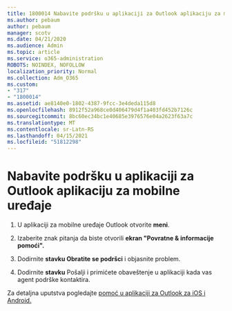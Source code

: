 ```yaml
---
title: 1800014 Nabavite podršku u aplikaciji za Outlook aplikaciju za mobilne uređaje
ms.author: pebaum
author: pebaum
manager: scotv
ms.date: 04/21/2020
ms.audience: Admin
ms.topic: article
ms.service: o365-administration
ROBOTS: NOINDEX, NOFOLLOW
localization_priority: Normal
ms.collection: Adm_O365
ms.custom:
- "317"
- "1800014"
ms.assetid: ae8140e0-1802-4387-9fcc-3e4deda115d8
ms.openlocfilehash: 8912f52a968ce0d406479d4f1a403fd452b7126c
ms.sourcegitcommit: 8bc60ec34bc1e40685e3976576e04a2623f63a7c
ms.translationtype: MT
ms.contentlocale: sr-Latn-RS
ms.lasthandoff: 04/15/2021
ms.locfileid: "51812298"
---
```

# <a name="get-in-app-support-for-the-outlook-mobile-app"></a>Nabavite podršku u aplikaciji za Outlook aplikaciju za mobilne uređaje

1. U aplikaciji za mobilne uređaje Outlook otvorite **meni**.

2. Izaberite znak pitanja da biste otvorili **ekran "Povratne &amp; informacije pomoći".**

3. Dodirnite **stavku Obratite se podršci** i objasnite problem.

4. Dodirnite **stavku** Pošalji i primićete obaveštenje u aplikaciji kada vas agent podrške kontaktira.

Za detaljna uputstva pogledajte [pomoć u aplikaciji za Outlook za iOS i Android.](https://support.office.com/article/218a22d1-9fa5-4889-b689-de1c63493243.aspx#ID0EAABAAA=Contact_Support)
